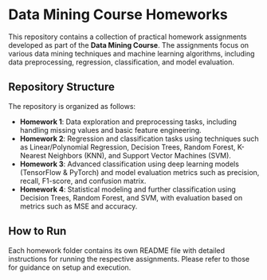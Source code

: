 
# Data Mining Course Homeworks

This repository contains a collection of practical homework assignments developed as part of the **Data Mining Course**. The assignments focus on various data mining techniques and machine learning algorithms, including data preprocessing, regression, classification, and model evaluation.

## Repository Structure

The repository is organized as follows:

- **Homework 1**: Data exploration and preprocessing tasks, including handling missing values and basic feature engineering.
- **Homework 2**: Regression and classification tasks using techniques such as Linear/Polynomial Regression, Decision Trees, Random Forest, K-Nearest Neighbors (KNN), and Support Vector Machines (SVM).
- **Homework 3**: Advanced classification using deep learning models (TensorFlow & PyTorch) and model evaluation metrics such as precision, recall, F1-score, and confusion matrix.
- **Homework 4**: Statistical modeling and further classification using Decision Trees, Random Forest, and SVM, with evaluation based on metrics such as MSE and accuracy.

## How to Run

Each homework folder contains its own README file with detailed instructions for running the respective assignments. Please refer to those for guidance on setup and execution.
